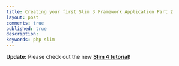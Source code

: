 ```yaml
---
title: Creating your first Slim 3 Framework Application Part 2
layout: post
comments: true
published: true
description: 
keywords: php slim
---
```


**Update:** Please check out the new **[Slim 4 tutorial](https://odan.github.io/2019/11/05/slim4-tutorial.html)**!
